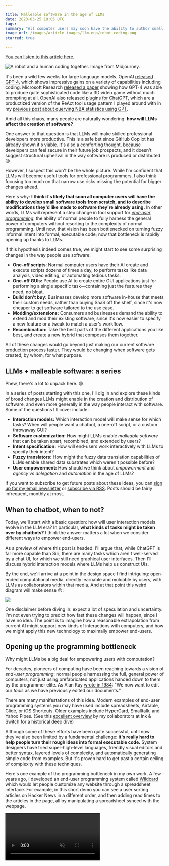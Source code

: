 ```yaml
---

title: Malleable software in the age of LLMs
date: 2023-03-25 19:05 UTC
tags:
summary: "All computer users may soon have the ability to author small bits of code. What structural changes does this imply for the production and distribution of software?"
image_url: /images/article_images/llm-eup/robot-coding.png
starred: true

---
```


[You can listen to this article here.](https://listenly.io/book/6669a10cc8bc46a35994e5dc)

![A robot and a human coding together. Image from Midjourney.](/images/article_images/llm-eup/robot-coding.png)

It's been a wild few weeks for large language models. OpenAI [released GPT-4](https://cdn.openai.com/papers/gpt-4.pdf), which shows impressive gains on a variety of capabilities including coding. Microsoft Research [released a paper](https://www.microsoft.com/en-us/research/publication/sparks-of-artificial-general-intelligence-early-experiments-with-gpt-4/) showing how GPT-4 was able to produce quite sophisticated code like a 3D video game without much prompting at all. OpenAI also released [plugins for ChatGPT](https://openai.com/blog/chatgpt-plugins), which are a productized version of the ReAct tool usage pattern I played around with in my [previous post about querying NBA statistics using GPT](https://www.geoffreylitt.com/2023/01/29/fun-with-compositional-llms-querying-basketball-stats-with-gpt-3-statmuse-langchain.html).

Amid all this chaos, many people are naturally wondering: **how will LLMs affect the creation of software?**

One answer to that question is that LLMs will make skilled professional developers more productive. This is a safe bet since GitHub Copilot has already shown it's viable. It's also a comforting thought, because developers can feel secure in their future job prospects, and it doesn't suggest structural upheaval in the way software is produced or distributed 😉

However, I suspect this won't be the whole picture. While I'm confident that LLMs will become useful tools for professional programmers, I also think focusing too much on that narrow use risks missing the potential for bigger changes ahead.

Here's why: **I think it's likely that soon all computer users will have the ability to develop small software tools from scratch, and to describe modifications they'd like made to software they're already using.** In other words, LLMs will represent a step change in tool support for [*end-user programming*](https://www.inkandswitch.com/end-user-programming/): the ability of normal people to fully harness the  general power of computers without resorting to the complexity of normal programming. Until now, that vision has been bottlenecked on turning fuzzy informal intent into formal, executable code; now that bottleneck is rapidly opening up thanks to LLMs.

If this hypothesis indeed comes true, we might start to see some surprising changes in the way people use software:

- **One-off scripts**: Normal computer users have their AI create and execute scripts dozens of times a day, to perform tasks like data analysis, video editing, or automating tedious tasks.
- **One-off GUIs:** People use AI to create entire GUI applications just for performing a single specific task—containing just the features they need, no bloat.
- **Build don't buy:** Businesses develop more software in-house that meets their custom needs, rather than buying SaaS off the shelf, since it's now cheaper to get software tailored to the use case.
- **Modding/extensions:** Consumers and businesses demand the ability to extend and mod their existing software, since it's now easier to specify a new feature or a tweak to match a user's workflow.
- **Recombination:** Take the best parts of the different applications you like best, and create a new hybrid that composes them together.

All of these changes would go beyond just making our current software production process faster. They would be changing when software gets created, by whom, for what purpose.

## LLMs + malleable software: a series

Phew, there's a lot to unpack here. 😅

In a series of posts starting with this one, I'll dig in and explore these kinds of broad changes LLMs might enable in the creation and distribution of software, and even more generally in the way people interact with software. Some of the questions I'll cover include:

- **Interaction models:** Which interaction model will make sense for which tasks? When will people want a chatbot, a one-off script, or a custom throwaway GUI?
- **Software customization:** How might LLMs enable *malleable software* that can be taken apart, recombined, and extended by users?
- **Intent specification:** How will end-users work interactively with LLMs to specify their intent?
- **Fuzzy translators:** How might the fuzzy data translation capabilities of LLMs enable shared data substrates which weren't possible before?
- **User empowerment:** How should we think about *empowerment* and *agency* vs *delegation* and *automation* in the age of LLMs?

If you want to subscribe to get future posts about these ideas, you can [sign up for my email newsletter](https://buttondown.email/geoffreylitt) or [subscribe via RSS](/feed.xml). Posts should be fairly infrequent, monthly at most.

## When to chatbot, when to not?

Today, we'll start with a basic question: how will user interaction models evolve in the LLM era? In particular, **what kinds of tasks might be taken over by chatbots?**  I think the answer matters a lot when we consider different ways to empower end-users.

As a preview of where this post is headed: I'll argue that, while ChatGPT is far more capable than Siri, there are many tasks which aren't well-served by a chat UI, for which we still need graphical user interfaces. Then I'll discuss hybrid interaction models where LLMs help us construct UIs.

By the end, we'll arrive at a point in the design space I find intriguing: open-ended computational media, directly learnable and moldable by users, with LLMs as collaborators within that media. And at that point this weird diagram will make sense 🙃:

![](/images/article_images/llm-eup/medium-local-llm-devs.png)

One disclaimer before diving in: expect a lot of speculation and uncertainty. I'm not even trying to predict how fast these changes will happen, since I have no idea. The point is to imagine how a reasonable extrapolation from current AI might support new kinds of interactions with computers, and how we might apply this new technology to maximally empower end-users.

## Opening up the programming bottleneck

Why might LLMs be a big deal for empowering users with computation?

For decades, pioneers of computing have been reaching towards a vision of *end-user programming*: normal people harnessing the full, general power of computers, not just using prefabricated applications handed down to them by the programmer elite. As Alan Kay [wrote in 1984](http://worrydream.com/refs/Kay%20-%20Opening%20the%20Hood%20of%20a%20Word%20Processor.pdf): "We now want to edit our _tools_ as we have previously edited our documents."

There are many manifestations of this idea. Modern examples of end-user programming systems you may have used include spreadsheets, Airtable, Glide, or iOS Shortcuts. Older examples include HyperCard, Smalltalk, and Yahoo Pipes. (See this [excellent overview](https://www.inkandswitch.com/end-user-programming/) by my collaborators at Ink & Switch for a historical deep dive)

Although some of these efforts have been quite successful, until now they've also been limited by a fundamental challenge: **it's really hard to help people turn their rough ideas into formal executable code.** System designers have tried super-high-level languages, friendly visual editors and better syntax, layered levels of complexity, and automatically generating simple code from examples. But it's proven hard to get past a certain ceiling of complexity with these techniques.

Here's one example of the programming bottleneck in my own work. A few years ago, I developed an end-user programming system called [Wildcard](https://www.geoffreylitt.com/wildcard/) which would let people customize any website through a spreadsheet interface. For example, in this short demo you can see a user sorting articles on Hacker News in a different order, and then adding read times to the articles in the page, all by manipulating a spreadsheet synced with the webpage.

<video src="/images/article_images/llm-eup/wildcard.mp4#t=0.1" controls="controls" preload="auto" muted="muted" data-video="0" />

Neat demo, right?

But if you look closely, there are two slightly awkward programming bottlenecks in this system. First, the user needs to be able to write small spreadsheet formulas to express computations. This is a lot easier than learning a full-fledged programming language, but it's still a barrier to initial usage. Second, behind the scenes, Wildcard requires site-specific scraping code (excerpt shown below) to connect the spreadsheet to the website. In theory these adapters could be written and maintained by developers and shared among a community of end-users, but that's a lot of work.

![](/images/article_images/llm-eup/hacker-news.png)

**Now, with LLMs, these kinds of programming bottlenecks are less of a limiting factor.** Turning a natural language specification into web scraping code or a little spreadsheet formula is exactly the kind of code synthesis that current LLMs can already achieve. We could imagine having the LLM help with scraping code and generating formulas, making it possible to achieve the demo above without anyone writing manual code. When I made Wildcard, this kind of program synthesis was just a fantasy, and now it's rapidly becoming a reality.

This example also suggests a deeper question, though. If we have LLMs that can modify a website for us, why bother with the Wildcard UI at all? Couldn't we just ask ChatGPT to re-sort the website for us and add read times?

I don't think the answer is that clear cut. There's a lot of value to seeing the spreadsheet as an alternate view of the underlying data of the website, which we can directly look at and manipulate. Clicking around in a table and sorting by column headers feels good, and is faster than typing "sort by column X". Having spreadsheet formulas that the user can directly see and edit gives them more control.

The basic point here is that **user interfaces still matter.** We can imagine specific, targeted roles for LLMs that help empower users to customize and build software, without carelessly throwing decades of interaction design out the window.

Next we'll dive deeper into this question of user interfaces vs. chatbots. But first let's briefly go on a tangent and ask: can GPT really code?

## Cmon, can it really code though?

How good is GPT-4's coding ability today? It's hard to summarize in general terms. The best way to understand the current capabilities is to see many positive and negative examples to develop some fuzzy intuition, and ideally to try it yourself.

It's not hard to find impressive examples. Personally, I've had success using GPT-4 to write one-off Python code for data processing, and I watched my wife use ChatGPT to write some Python code for scraping data from a website. A [recent paper](https://arxiv.org/abs/2303.12712) from Microsoft Research found GPT-4 could generate a sophisticated 3D game running in the browser, with a zero-shot prompt (shown below).

![](/images/article_images/llm-eup/3d-game.png)

It's also not hard to find failures. In my experience, GPT-4 still gets confused when solving relatively simple algorithms problems. I tried to use it the other day to make a React application for performing some simple video editing tasks, and it got 90% of the way there but couldn't get some dragging/resizing interactions quite right. It's very far from perfect. In general, GPT-4 feels like a junior developer who is very fast  at typing and knows about a lot of libraries, but is careless and easily confused.

Depending on your perspective, this summary might seem miraculous or underwhelming. If you're skeptical, I want to point out a couple reasons for optimism which weren't immediately obvious to me.

First, **iteration is a natural part of the process with LLMs**. When the code doesn't work the first time, you can simply paste in the error message you got, or describe the unexpected behavior, and GPT will adjust. For one example, see this [Twitter thread](https://twitter.com/ammaar/status/1637592014446551040) where a designer (who can't write game code) creates a video game over many iterations. There were also some examples of iterating with error messages in the [GPT-4 developer livestream](https://www.youtube.com/watch?v=outcGtbnMuQ). When you think about it, this mirrors the way humans write code; it doesn't always work on the first try.

A joke that comes up often among AI-skeptical programmers goes something like this: "Great, now no one will have to write code, they'll only have to write exact, precise specifications of computer behavior..." (implied: oh wait, that is code!) I suspect we'll look back on this view as short-sighted. LLMs can iteratively work with users and ask them questions to develop their specifications, and can also fill in underspecified details using common sense. This doesn't mean those are trivial challenges, but I expect to see progress on those fronts. I've already had success prompting GPT-4 to ask me clarifying questions about my specifications.

Another important point: **GPT-4 seems to be a *lot* better than GPT-3 at coding**, per the MSR paper and my own limited experiments. The trend line is steep. If we're not plateauing yet, then it's very plausible that the next generation of models will be significantly better once again.

Coding difficulty varies by context, and we might expect to see differences between professional software engineering and end-user programming. On the one hand, one might expect end-user programming to be easier than professional coding, because lots of tasks can be achieved with simple coding that mostly involves gluing together libraries, and doesn't require novel algorithmic innovation.

On the other hand, **failures are more consequential when a novice end-user is driving the process than when a skilled programmer is wielding control**. The skilled programmer can laugh off the LLM's silly suggestion, write their own code, or apply their own skill to work with the LLM to debug. An end-user is more likely to get confused or not even notice problems in the first place. These are real problems, but I don't think they're intractable. End-users already write messy buggy spreadsheet programs all the time, and yet we somehow muddle through—even if that seems offensive or perhaps even immoral to a correctness-minded professional software developer.

## Chat is an essentially limited interaction

Now, with those preliminaries out of the way, let's move on to the main topic of this post: how will interaction models evolve in this new age of computing? We'll start by assessing chat as an interaction mode. Is the future of computing just talking to our computers in natural language?

To think clearly about this question, I think it's important to notice that chatbots are frustrating for two distinct reasons. First, it's annoying when the chatbot is narrow in its capabilities (looking at you Siri) and can't do the thing you want it to do. But more fundamentally than that, **chat is an essentially limited interaction mode, regardless of the quality of the bot.**

To show why, let's pick on a specific example: this tweet from OpenAI's Greg Brockman during the ChatGPT Plugins launch this week, where he uses ChatGPT to trim the first 5 seconds of a video using natural language:

<blockquote class="twitter-tweet"><p lang="en" dir="ltr">Plugins for processing a video clip, no ffmpeg wizardry required. Actual use-case from today&#39;s launch. <a href="https://t.co/Q3r2Z8fRS5">pic.twitter.com/Q3r2Z8fRS5</a></p>&mdash; Greg Brockman (@gdb) <a href="https://twitter.com/gdb/status/1638971232443076609?ref_src=twsrc%5Etfw">March 23, 2023</a></blockquote> <script async src="https://platform.twitter.com/widgets.js" charset="utf-8"></script>

On the one hand, this is an extremely impressive demo for anyone who knows how computers work, and I'm excited about all the possibilities it implies.

And yet... in another sense, **this is also a silly demo, because we already have direct manipulation user interfaces for trimming videos**, with rich interactive feedback. For example, consider the iPhone UI for trimming videos, which offers rich feedback and fine control over exactly where to trim. This is much better than going back and forth over chat saying "actually trim just 4.8 seconds please"!

![](/images/article_images/llm-eup/iphone-trim.jpeg)

Now, I get that the point of Greg's demo wasn't just to trim a video, it was to gesture at an expanse of possibilities. But there's still something important to notice here: a chat interface is not only quite slow and imprecise, but also requires conscious awareness of your thought process.

When we use a good tool—a hammer, a paintbrush, a pair of skis, or a car steering wheel—we become one with the tool in a subconscious way. We can enter a flow state, apply muscle memory, achieve fine control, and maybe even produce creative or artistic output. **Chat will never feel like driving a car, no matter how good the bot is.** In their 1986 book Understanding Computers and Cognition, Terry Winograd and Fernando Flores elaborate on this point:

> In driving a car, the control interaction is normally transparent. You do not think "How far should I turn the steering wheel to go around that curve?" In fact, you are not even aware (unless something intrudes) of using a steering wheel...The long evolution of the design of automobiles has led to this readiness-to-hand. It is not achieved by having a car communicate like a person, but by providing the right coupling between the driver and action in the relevant domain (motion down the road).

## Consultants vs apps

Let's zoom out a bit on this question of chat vs direct manipulation. One way to think about it is to reflect on what it's like to interact with a team of human consultants over Slack, vs. just using an app to get the job done. Then we'll see how LLMs might play in to that picture.

So, imagine you want to get some metrics about your business, maybe a sales forecast for next quarter. How do you do it?

One approach is to ask your skilled team of business analysts. You can send them a message asking your question. It probably takes hours to get a response because they're busy, and it's expensive because you're paying for people's time. Seems like overkill for a simple task, but the key benefit is _flexibility_: you're hoping that the consultants have a broad, general intelligence and can perform lots of different tasks that you ask of them.

![](/images/article_images/llm-eup/consultant.png)

In contrast, another option is to use a self-serve analytics platform where you can click around in some dashboards. When this works, it's way faster and cheaper than bothering the analysts. The dashboards offer you powerful direct manipulation interactions like sorting, filtering, and zooming. You can quickly think through the problem yourself.

So what's the downside? **Using the app is *less flexible* than working with the bespoke consultants.** The moment you want to perform a task which this analytics platform doesn't support, you're stuck asking for help or switching to a different tool. You can try sending an email to the developers of the analysis platform, but usually nothing will come of it. You don't have a meaningful feedback loop with the developers; you're left wishing software were more flexible.

![](/images/article_images/llm-eup/app.png)

Now with that baseline comparison established, let's imagine how LLMs might fit in.

Assume that we could replace our human analyst team with ChatGPT for the tasks we have in mind, while preserving the same degree of flexibility. (This isn't true of today's models, but will become increasingly true to some approximation.) How would that change the picture? Well, for one thing, the LLM is a lot cheaper to run than the humans. It's also a lot faster at responding since it's not busy taking a coffee break. These are major advantages. But still, dialogue back and forth with it takes seconds, if not minutes, of conscious thought—much slower than feedback loops you have with a GUI or a steering wheel.

![](/images/article_images/llm-eup/llm-consultant.png)

Next, consider LLMs applied to the app model. **What if we started with an interactive analytics application, but this time we had a team of LLM developers at our disposal?** As a start, we could ask the LLM questions about how to use the application, which could be easier than reading documentation.

But more profoundly than that, the LLM developers could go beyond that and _update_ the application. When we give feedback about adding a new feature, our request wouldn't get lost in an infinite queue. They would respond immediately, and we'd have some back and forth to get the feature implemented. Of course, the new functionality doesn't need to be shipped to everyone; it can just be enabled for our team. This is economically viable now because we're not relying on a centralized team of human developers to make the change.

![](/images/article_images/llm-eup/llm-app.png)

Note that this is just a rough vision at this point. We're missing a lot of details about how this model might be made real. A lot of the specifics of how software is built today make these kinds of on-the-fly customizations quite challenging.

The important thing, though, is that we've now established two loops in the interaction. On the inner loop, we can become one with the tool, using fast direct manipulation interfaces. On the outer loop, when we hit limits of the existing application, we can consciously offer feedback to the LLM developers and get new features built. This preserves the benefits of UIs, while adding more flexibility.

## From apps to computational media

Does this double interaction loop remind you of anything?

Think about how a spreadsheet works. If you have a financial model in a spreadsheet, you can try changing a number in a cell to assess a scenario—this is the inner loop of direct manipulation at work.

But, you can also edit the formulas! **A spreadsheet isn't just an "app" focused on a specific task; it's closer to a general computational medium** which lets you flexibly express many kinds of tasks. The "platform developers"—the creators of the spreadsheet—have given you a set of general primitives that can be used to make many tools.

We might draw the double loop of the spreadsheet interaction like this. You can edit numbers in the spreadsheet, but you can also edit formulas, which _edits the tool_:

![](/images/article_images/llm-eup/medium.png)

So far, I've labeled the spreadsheet in the above diagram as "kinda" flexible. Why? Well, when any individual user is working with a spreadsheet, it's easy for them to hit the limits of their knowledge. In real life, spreadsheets are actually way more flexible than this. The reason is that this diagram is missing a critical component of spreadsheet usage: _collaboration_.

## Collaboration with local developers

Most teams have a mix of domain experts and technical experts, who work together to put together a spreadsheet. And, importantly, the people building a spreadsheet together have a _very different relationship_ than a typical "developer" and "end-user". Bonnie Nardi and James Miller explain in their [1990 paper on collaborative spreadsheet development](https://www.lri.fr/~mbl/Stanford/CS477/papers/Nardi-Twinkling-IJMMS.pdf), imagining Betty, a CFO who knows finance, and Buzz, an expert in programming spreadsheets:

> Betty and Buzz seem to be the stereotypical end-user/developer pair, and it is easy to imagine their development of a spreadsheet to be equally stereotypical: Betty specifies what the spreadsheet should do based on her knowledge of the domain, and Buzz implements it.
>
> This is not the case. Their cooperative spreadsheet development departs from this scenario in two important ways:
>
>	(1) **Betty constructs her basic spreadsheets without assistance from Buzz.** She programs the parameters, data values and formulas into her models. In addition, Betty is completely responsible for the design and implementation of the user interface. She makes effective use of color, shading, fonts, outlines, and blank cells to structure and highlight the information in her spreadsheets.
>
> (2) When Buzz helps Betty with a complex part of the spreadsheet such as graphing or a complex formula, **his work is expressed in terms of Betty's original work.** He adds small, more advanced pieces of code to Betty's basic spreadsheet; Betty is the main developer and he plays an adjunct role as consultant.
>
> This is an important shift in the responsibility of system design and implementation. Non-programmers can be responsible for most of the development of a spreadsheet, implementing large applications that they would not undertake if they had to use conventional programming techniques. Non-programmers may never learn to program recursive functions and nested loops, but they can be extremely productive with spreadsheets. Because less experienced spreadsheet users become engaged and involved with their spreadsheets, they are motivated to reach out to more experienced users when they find themselves approaching the limits of their understanding of, or interest in, more sophisticated programming techniques.

So, a more accurate diagram of spreadsheet usage includes "local developers" like Buzz, who provide another outer layer of iteration, where the user can get help molding their tools. Because they're on the same team as the user, it's a lot easier to get help than appealing to third-party application or platform developers. And most importantly, over time, the user naturally learns to use more features of spreadsheets on their own, since they're involved in the development process.

![](/images/article_images/llm-eup/medium-local-devs.png)

In general, the local developer makes the spreadsheet more flexible, although they also introduce cost, because now you have a human technical expert in the mix. What if you don't have a local spreadsheet expert handy, perhaps because you can't afford to hire that person? Then you're back to doing web searches for complex spreadsheet programming...

In those cases, **what if you had an LLM play the role of the local developer?** That is, the user mainly drives the creation of the spreadsheet, but asks for technical help with some of the formulas when needed? The LLM wouldn't just create an entire solution, it would also *teach the user* how to create the solution themselves next time.

![](/images/article_images/llm-eup/medium-local-llm-devs.png)

This picture shows a world that I find pretty compelling. There's an inner interaction loop that takes advantage of the full power of direct manipulation. There's an outer loop where the user can also more deeply edit their tools within an open-ended medium. They can get AI support for making tool edits, and grow their own capacity to work in the medium. Over time, they can learn things like the basics of formulas, or how a `VLOOKUP` works. This structural knowledge helps the user think of possible use cases for the tool, and also helps them audit the output from the LLMs.

In a ChatGPT world, the user is left entirely dependent on the AI, without any understanding of its inner mechanism. In a computational medium with AI as assistant, the user's reliance on the AI gently _decreases_ over time as they become more comfortable in the medium.

If you like this diagram too, then it suggests an interesting opportunity. Until now, the design of open-ended computational media has been restricted by the programming bottleneck problem. LLMs seem to offer a promising way to more flexibly turn natural language into code, which then raises the question: _what kinds of powerful computational media might be a good fit for this new situation?_

## Demos of on-the-fly UI

*Update 3/31: In the days after I originally posted this essay, I found a few neat demos on Twitter from people exploring ideas in this space; I've added them here.*

OK, enough diagrams, what might on-the-fly UI generation actually feel like to use?

Here's Sean Grove demonstrating on-the-fly generation of an interactive table view, a map view with a lat/long output, and a simple video editing UI:

<blockquote class="twitter-tweet"><p lang="en" dir="ltr">🚀Future of UI dev🔮:<br>~10% fixed UIs built by hand like today<br>~40% replaced by conversational UIs<br>~50% long-tail, on-the-fly UIs generated for specific tasks, used once, then vanish<br><br>Combined with ChatGPT plugins to read/write from the world 🤯<a href="https://t.co/mIFrCyzW8N">https://t.co/mIFrCyzW8N</a></p>&mdash; Sean Grove (@sgrove) <a href="https://twitter.com/sgrove/status/1640417065650778113?ref_src=twsrc%5Etfw">March 27, 2023</a></blockquote> <script async src="https://platform.twitter.com/widgets.js" charset="utf-8"></script>

And here's Vasek Mlejnsky showing an IDE that can create a form for submitting server requests:

<blockquote class="twitter-tweet"><p lang="en" dir="ltr">I present to you: <br>GPT-4 powered IDE that creates UI on demand so it fits your exact development needs.<br><br>Need UI for making server requests? No problem. Just ask for it. <a href="https://t.co/2oDKTuWM0e">pic.twitter.com/2oDKTuWM0e</a></p>&mdash; Vasek Mlejnsky (@mlejva) <a href="https://twitter.com/mlejva/status/1641151421830529042?ref_src=twsrc%5Etfw">March 29, 2023</a></blockquote> <script async src="https://platform.twitter.com/widgets.js" charset="utf-8"></script>

Finally, here's a little video mockup I made of GPT answering a question by returning an interactive spreadsheet. Note how I can tweak numbers and get immediate feedback. I can also inspect the underlying formulas and ask the model to explain them to me to level up my spreadsheet knowledge. (GPT actually did generate this spreadsheet data, I just copied the raw data into Excel to demonstrate the interactive element.)

<blockquote class="twitter-tweet"><p lang="en" dir="ltr">what if a chat produced a spreadsheet as the answer, so you could instantly tweak numbers and see the result? <a href="https://t.co/FNKz0kLH7L">pic.twitter.com/FNKz0kLH7L</a></p>&mdash; Geoffrey Litt (@geoffreylitt) <a href="https://twitter.com/geoffreylitt/status/1641134578222891029?ref_src=twsrc%5Etfw">March 29, 2023</a></blockquote> <script async src="https://platform.twitter.com/widgets.js" charset="utf-8"></script>

I think these demos nicely illustrate the general promise of on-the-fly UI, but there's still a ton of work ahead. One particular challenge: interesting UIs usually can't be generated in a single shot; there has to be an iterative process with the user. In my experience, that iteration process can still often be very rough at the moment.

##  Next time: extensible software

That's it for now. There are a lot of questions in the space that we still haven't covered.

Next time I plan to discuss the architectural foundations required to make GUI applications extensible and composable by people using LLMs.

If you're interested in that, you can [sign up for my email newsletter](https://buttondown.email/geoffreylitt) or [subscribe via RSS](/feed.xml).


## Related reading

**Quick reads:**

- [LLM Powered Assistants for Complex Interfaces](https://nickarner.com/notes/llm-powered-assistants-for-complex-interfaces-february-26-2023/) by Nick Arner
- ["The fact that they generate text is not the point"](https://stream.thesephist.com/updates/1668617521) by @thesephist
- ["GPT-3 as a universal coupling"](https://interconnected.org/home/2023/02/07/braggoscope) by Matt Webb
- ["tools vs machines"](https://www.geoffreylitt.com/2022/11/23/dynamic-documents.html#tools-vs-machines) and ["interpreter vs compiler"](https://www.geoffreylitt.com/2022/11/23/dynamic-documents.html#interpreter-vs-compiler)

**Deep, deep dives:**

[Designing and Programming Malleable Software](https://tcher.tech/publications/PhilipTchernavskij_PhDThesis.pdf): Philip Tchernavskij's 2019 PhD thesis, which coined the term Malleable Software, and brilliantly motivates and defines the problem. "Malleable software aims to increase the power of existing adaptation behaviors by allowing users to pull apart and re-combine their interfaces at the granularity of individual UI elements"

[The State of the Art in End-User Software Engineering](https://web.media.mit.edu/~lieber/Publications/End-User-Software-Engineering.pdf): an academic paper from 2011 that illustrates many of the challenges ahead for supporting normal people in building software. "Although these end-user programmers may not have the same goals as professional developers, they do face many of the same software engineering challenges, including understanding their requirements, as well as making decisions about design, reuse, integration, testing, and debugging."

The [Malleable Systems Catalog](https://malleable.systems/catalog/), a list of projects exploring user-editable software, curated by J. Ryan Stinnett and co.
